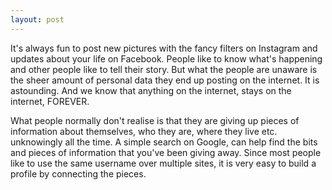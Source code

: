 ```yaml
---
layout: post
---
```


It's always fun to post new pictures with the fancy filters on Instagram and updates about your life on Facebook. People like to know what's happening and other people like to tell their story. But what the people are unaware is the sheer amount of personal data they end up posting on the internet. It is astounding. And we know that anything on the internet, stays on the internet, FOREVER. 

What people normally don't realise is that they are giving up pieces of information about themselves, who they are, where they live etc. unknowingly all the time. A simple search on Google, can help find the bits and pieces of information that you've been giving away. Since most people like to use the same username over multiple sites, it is very easy to build a profile by connecting the pieces. 


